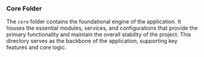 ### Core Folder

The `core` folder contains the foundational engine of the application. It houses the essential modules, services, and configurations that provide the primary functionality and maintain the overall stability of the project. This directory serves as the backbone of the application, supporting key features and core logic.
